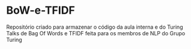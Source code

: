 # BoW-e-TFIDF
Repositório criado para armazenar o código da aula interna e do Turing Talks de Bag Of Words e TFIDF feita para os membros de NLP do Grupo Turing
